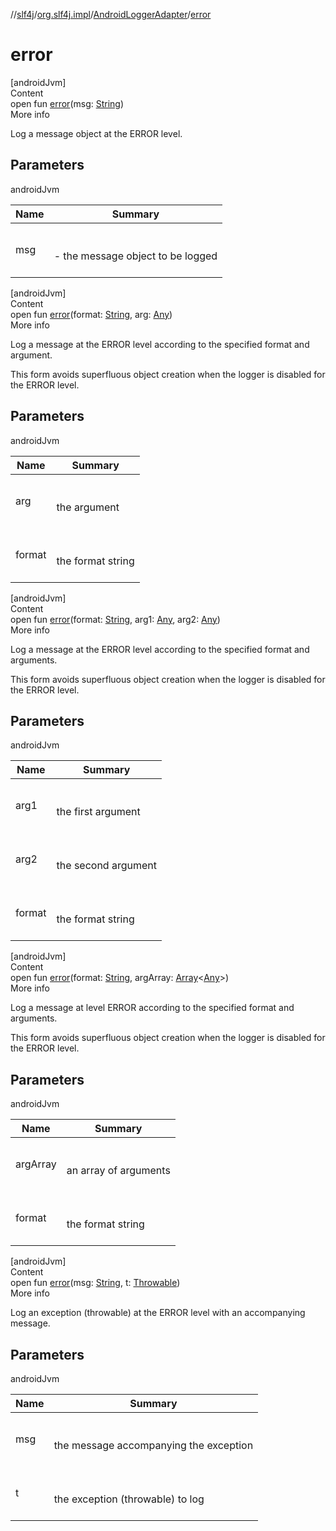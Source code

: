 //[slf4j](../../index.md)/[org.slf4j.impl](../index.md)/[AndroidLoggerAdapter](index.md)/[error](error.md)



# error  
[androidJvm]  
Content  
open fun [error](error.md)(msg: [String](https://docs.oracle.com/javase/8/docs/api/java/lang/String.html))  
More info  


Log a message object at the ERROR level.



## Parameters  
  
androidJvm  
  
|  Name|  Summary| 
|---|---|
| <a name="org.slf4j.impl/AndroidLoggerAdapter/error/#java.lang.String/PointingToDeclaration/"></a>msg| <a name="org.slf4j.impl/AndroidLoggerAdapter/error/#java.lang.String/PointingToDeclaration/"></a><br><br>- the message object to be logged<br><br>
  
  


[androidJvm]  
Content  
open fun [error](error.md)(format: [String](https://docs.oracle.com/javase/8/docs/api/java/lang/String.html), arg: [Any](https://kotlinlang.org/api/latest/jvm/stdlib/kotlin/-any/index.html))  
More info  


Log a message at the ERROR level according to the specified format and argument. 



 This form avoids superfluous object creation when the logger is disabled for the ERROR level. 



## Parameters  
  
androidJvm  
  
|  Name|  Summary| 
|---|---|
| <a name="org.slf4j.impl/AndroidLoggerAdapter/error/#java.lang.String#java.lang.Object/PointingToDeclaration/"></a>arg| <a name="org.slf4j.impl/AndroidLoggerAdapter/error/#java.lang.String#java.lang.Object/PointingToDeclaration/"></a><br><br>the argument<br><br>
| <a name="org.slf4j.impl/AndroidLoggerAdapter/error/#java.lang.String#java.lang.Object/PointingToDeclaration/"></a>format| <a name="org.slf4j.impl/AndroidLoggerAdapter/error/#java.lang.String#java.lang.Object/PointingToDeclaration/"></a><br><br>the format string<br><br>
  
  


[androidJvm]  
Content  
open fun [error](error.md)(format: [String](https://docs.oracle.com/javase/8/docs/api/java/lang/String.html), arg1: [Any](https://kotlinlang.org/api/latest/jvm/stdlib/kotlin/-any/index.html), arg2: [Any](https://kotlinlang.org/api/latest/jvm/stdlib/kotlin/-any/index.html))  
More info  


Log a message at the ERROR level according to the specified format and arguments. 



 This form avoids superfluous object creation when the logger is disabled for the ERROR level. 



## Parameters  
  
androidJvm  
  
|  Name|  Summary| 
|---|---|
| <a name="org.slf4j.impl/AndroidLoggerAdapter/error/#java.lang.String#java.lang.Object#java.lang.Object/PointingToDeclaration/"></a>arg1| <a name="org.slf4j.impl/AndroidLoggerAdapter/error/#java.lang.String#java.lang.Object#java.lang.Object/PointingToDeclaration/"></a><br><br>the first argument<br><br>
| <a name="org.slf4j.impl/AndroidLoggerAdapter/error/#java.lang.String#java.lang.Object#java.lang.Object/PointingToDeclaration/"></a>arg2| <a name="org.slf4j.impl/AndroidLoggerAdapter/error/#java.lang.String#java.lang.Object#java.lang.Object/PointingToDeclaration/"></a><br><br>the second argument<br><br>
| <a name="org.slf4j.impl/AndroidLoggerAdapter/error/#java.lang.String#java.lang.Object#java.lang.Object/PointingToDeclaration/"></a>format| <a name="org.slf4j.impl/AndroidLoggerAdapter/error/#java.lang.String#java.lang.Object#java.lang.Object/PointingToDeclaration/"></a><br><br>the format string<br><br>
  
  


[androidJvm]  
Content  
open fun [error](error.md)(format: [String](https://docs.oracle.com/javase/8/docs/api/java/lang/String.html), argArray: [Array](https://kotlinlang.org/api/latest/jvm/stdlib/kotlin/-array/index.html)<[Any](https://kotlinlang.org/api/latest/jvm/stdlib/kotlin/-any/index.html)>)  
More info  


Log a message at level ERROR according to the specified format and arguments. 



 This form avoids superfluous object creation when the logger is disabled for the ERROR level. 



## Parameters  
  
androidJvm  
  
|  Name|  Summary| 
|---|---|
| <a name="org.slf4j.impl/AndroidLoggerAdapter/error/#java.lang.String#java.lang.Object.../PointingToDeclaration/"></a>argArray| <a name="org.slf4j.impl/AndroidLoggerAdapter/error/#java.lang.String#java.lang.Object.../PointingToDeclaration/"></a><br><br>an array of arguments<br><br>
| <a name="org.slf4j.impl/AndroidLoggerAdapter/error/#java.lang.String#java.lang.Object.../PointingToDeclaration/"></a>format| <a name="org.slf4j.impl/AndroidLoggerAdapter/error/#java.lang.String#java.lang.Object.../PointingToDeclaration/"></a><br><br>the format string<br><br>
  
  


[androidJvm]  
Content  
open fun [error](error.md)(msg: [String](https://docs.oracle.com/javase/8/docs/api/java/lang/String.html), t: [Throwable](https://docs.oracle.com/javase/8/docs/api/java/lang/Throwable.html))  
More info  


Log an exception (throwable) at the ERROR level with an accompanying message.



## Parameters  
  
androidJvm  
  
|  Name|  Summary| 
|---|---|
| <a name="org.slf4j.impl/AndroidLoggerAdapter/error/#java.lang.String#java.lang.Throwable/PointingToDeclaration/"></a>msg| <a name="org.slf4j.impl/AndroidLoggerAdapter/error/#java.lang.String#java.lang.Throwable/PointingToDeclaration/"></a><br><br>the message accompanying the exception<br><br>
| <a name="org.slf4j.impl/AndroidLoggerAdapter/error/#java.lang.String#java.lang.Throwable/PointingToDeclaration/"></a>t| <a name="org.slf4j.impl/AndroidLoggerAdapter/error/#java.lang.String#java.lang.Throwable/PointingToDeclaration/"></a><br><br>the exception (throwable) to log<br><br>
  
  



